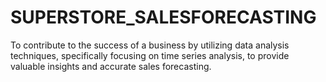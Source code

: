 # SUPERSTORE_SALESFORECASTING
To contribute to the success of a business by utilizing data analysis techniques, specifically focusing on time series analysis, to provide valuable insights and accurate sales forecasting.
